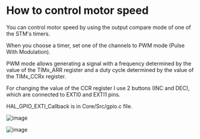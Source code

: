 # How to control motor speed

You can control motor speed by using the output compare mode of one of the STM's timers.

When you choose a timer, set one of the channels to PWM mode (Pulse With Modulation).

PWM mode allows generating a signal with a frequency determined by the value of the TIMx_ARR register and a duty cycle determined by the value of the TIMx_CCRx register.

For changing the value of the CCR register I use 2 buttons (INC and DEC), which are connected to EXTI0 and EXTI1 pins.

HAL_GPIO_EXTI_Callback is in Core/Src/gpio.c file.

![image](https://user-images.githubusercontent.com/49063097/101960938-dec83600-3c08-11eb-8e8a-18a10e95488d.png)

![image](https://user-images.githubusercontent.com/49063097/101960990-028b7c00-3c09-11eb-9bc7-2de5217c1e46.png)
